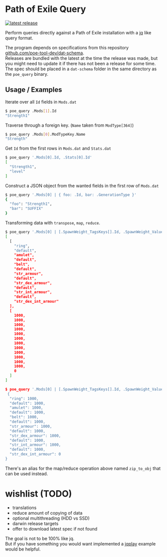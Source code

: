 # Path of Exile Query

[![latest release](https://img.shields.io/github/v/release/ex-nihil/poe-query?label=latest%20release "latest release")](https://github.com/ex-nihil/poe-query/releases/latest)

Perform queries directly against a Path of Exile installation with a [jq](https://stedolan.github.io/jq/) like query format.

The program depends on specifications from this repository [github.com/poe-tool-dev/dat-schema](https://github.com/poe-tool-dev/dat-schema/tree/main/dat-schema).  
Releases are bundled with the latest at the time the release was made, but you might need to update it if there has not been a release for some time.  
The spec should be placed in a `dat-schema` folder in the same directory as the `poe_query` binary.

## Usage / Examples

Iterate over all `Id` fields in `Mods.dat`
```sh 
$ poe_query .Mods[1].Id
"Strength1"
```

Traverse through a foreign key. (`Name` taken from `ModType[364]`)
```sh
$ poe_query .Mods[0].ModTypeKey.Name
"Strength"
```

Get `Id` from the first rows in `Mods.dat` and `Stats.dat`
```sh
$ poe_query '.Mods[0].Id, .Stats[0].Id'
[
  "Strength1",
  "level"
]
```

Construct a JSON object from the wanted fields in the first row of `Mods.dat`
```sh
$ poe_query '.Mods[0] | { foo: .Id, bar: .GenerationType }'
{
  "foo": "Strength1",
  "bar": "SUFFIX"
}
```

Transforming data with `transpose`, `map`, `reduce`.
```sh
$ poe_query '.Mods[0] | [.SpawnWeight_TagsKeys[].Id, .SpawnWeight_Values]'
[
  [
    "ring",
    "default",
    "amulet",
    "default",
    "belt",
    "default",
    "str_armour",
    "default",
    "str_dex_armour",
    "default",
    "str_int_armour",
    "default",
    "str_dex_int_armour"
  ],
  [
    1000,
    1000,
    1000,
    1000,
    1000,
    1000,
    1000,
    1000,
    1000,
    1000,
    1000,
    1000,
    0
  ]
]

$ poe_query '.Mods[0] | [.SpawnWeight_TagsKeys[].Id, .SpawnWeight_Values] | transpose | map({([0]): [1]}) | reduce .[] as $item ({}; . + $item)
 {
  "ring": 1000,
  "default": 1000,
  "amulet": 1000,
  "default": 1000,
  "belt": 1000,
  "default": 1000,
  "str_armour": 1000,
  "default": 1000,
  "str_dex_armour": 1000,
  "default": 1000,
  "str_int_armour": 1000,
  "default": 1000,
  "str_dex_int_armour": 0
}
```
There's an alias for the map/reduce operation above named `zip_to_obj` that can be used instead.

# wishlist (TODO)
 - translations
 - reduce amount of copying of data
 - optional multithreading (HDD vs SSD)
 - darwin release targets
 - offer to download latest spec if not found

The goal is not to be 100% like jq.  
But if you have something you would want implemented a [jqplay](https://jqplay.org/) example would be helpful.